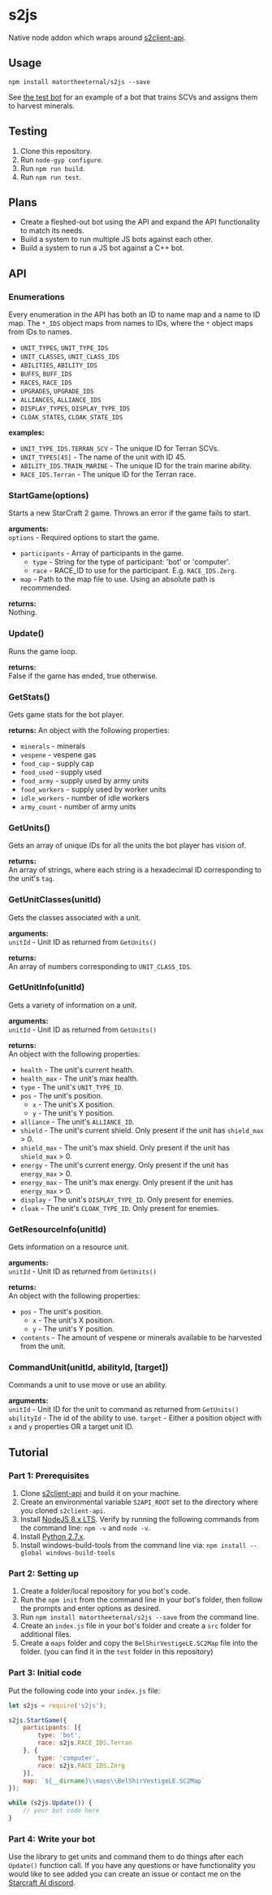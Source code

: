# s2js
Native node addon which wraps around [s2client-api](https://github.com/blizzard/s2client-api).

## Usage
```
npm install matortheeternal/s2js --save
```

See [the test bot](https://github.com/matortheeternal/s2js/blob/master/test/test.js) for an example of a bot that trains SCVs and assigns them to harvest minerals.

## Testing
1. Clone this repository.
2. Run `node-gyp configure`.
3. Run `npm run build`.
4. Run `npm run test`.

## Plans
- Create a fleshed-out bot using the API and expand the API functionality to match its needs.
- Build a system to run multiple JS bots against each other.
- Build a system to run a JS bot against a C++ bot.

## API

### Enumerations
Every enumeration in the API has both an ID to name map and a name to ID map.  The `*_IDS` object maps from names to IDs, where the `*` object maps from IDs to names.

* `UNIT_TYPES`, `UNIT_TYPE_IDS`
* `UNIT_CLASSES`, `UNIT_CLASS_IDS`
* `ABILITIES`, `ABILITY_IDS`
* `BUFFS`, `BUFF_IDS`
* `RACES`, `RACE_IDS`
* `UPGRADES`, `UPGRADE_IDS`
* `ALLIANCES`, `ALLIANCE_IDS`
* `DISPLAY_TYPES`, `DISPLAY_TYPE_IDS`
* `CLOAK_STATES`, `CLOAK_STATE_IDS`

**examples:**  
- `UNIT_TYPE_IDS.TERRAN_SCV` - The unique ID for Terran SCVs.
- `UNIT_TYPES[45]` - The name of the unit with ID 45.
- `ABILITY_IDS.TRAIN_MARINE` - The unique ID for the train marine ability.
- `RACE_IDS.Terran` - The unique ID for the Terran race.

### StartGame(options)
Starts a new StarCraft 2 game.  Throws an error if the game fails to start.

**arguments:**  
`options` - Required options to start the game.
* `participants` - Array of participants in the game.
   * `type` - String for the type of participant: 'bot' or 'computer'.
   * `race` - RACE_ID to use for the participant.  E.g. `RACE_IDS.Zerg`.
* `map` - Path to the map file to use.  Using an absolute path is recommended.

**returns:**  
Nothing.


### Update()
Runs the game loop.

**returns:**  
False if the game has ended, true otherwise. 

### GetStats()
Gets game stats for the bot player.

**returns:**
An object with the following properties:
* `minerals` - minerals
* `vespene` - vespene gas
* `food_cap` - supply cap
* `food_used` - supply used
* `food_army` - supply used by army units
* `food_workers` - supply used by worker units
* `idle_workers` - number of idle workers
* `army_count` - number of army units

### GetUnits()
Gets an array of unique IDs for all the units the bot player has vision of.

**returns:**  
An array of strings, where each string is a hexadecimal ID corresponding to the unit's `tag`.

### GetUnitClasses(unitId)
Gets the classes associated with a unit.

**arguments:**  
`unitId` - Unit ID as returned from `GetUnits()`

**returns:**  
An array of numbers corresponding to `UNIT_CLASS_IDS`.

### GetUnitInfo(unitId)
Gets a variety of information on a unit.

**arguments:**  
`unitId` - Unit ID as returned from `GetUnits()`

**returns:**  
An object with the following properties:
* `health` - The unit's current health.
* `health_max` - The unit's max health.
* `type` - The unit's `UNIT_TYPE_ID`.
* `pos` - The unit's position.
   * `x` - The unit's X position.
   * `y` - The unit's Y position.
* `alliance` - The unit's `ALLIANCE_ID`.
* `shield` - The unit's current shield.  Only present if the unit has `shield_max` > 0.
* `shield_max` - The unit's max shield.  Only present if the unit has `shield_max` > 0.
* `energy` - The unit's current energy.  Only present if the unit has `energy_max` > 0.
* `energy_max` - The unit's max energy.  Only present if the unit has `energy_max` > 0.
* `display` - The unit's `DISPLAY_TYPE_ID`.  Only present for enemies.
* `cloak` - The unit's `CLOAK_TYPE_ID`.  Only present for enemies.

### GetResourceInfo(unitId)
Gets information on a resource unit.

**arguments:**  
`unitId` - Unit ID as returned from `GetUnits()`

**returns:**  
An object with the following properties:
* `pos` - The unit's position.
   * `x` - The unit's X position.
   * `y` - The unit's Y position.
* `contents` - The amount of vespene or minerals available to be harvested from the unit.

### CommandUnit(unitId, abilityId, [target])
Commands a unit to use move or use an ability.

**arguments:**  
`unitId` - Unit ID for the unit to command as returned from `GetUnits()`  
`abilityId` - The id of the ability to use.
`target` - Either a position object with `x` and `y` properties OR a target unit ID.

## Tutorial

### Part 1: Prerequisites
1. Clone [s2client-api](https://github.com/blizzard/s2client-api) and build it on your machine.  
2. Create an environmental variable `S2API_ROOT` set to the directory where you cloned `s2client-api`.
3. Install [NodeJS 8.x LTS](https://nodejs.org/en/).  Verify by running the following commands from the command line: `npm -v` and `node -v`.
4. Install [Python 2.7.x](https://www.python.org/downloads/).
5. Install windows-build-tools from the command line via: `npm install --global windows-build-tools`

### Part 2: Setting up
1. Create a folder/local repository for you bot's code.
2. Run the `npm init` from the command line in your bot's folder, then follow the prompts and enter options as desired.
3. Run `npm install matortheeternal/s2js --save` from the command line.
4. Create an `index.js` file in your bot's folder and create a `src` folder for additional files.
5. Create a `maps` folder and copy the `BelShirVestigeLE.SC2Map` file into the folder.  (you can find it in the `test` folder in this repository)

### Part 3: Initial code
Put the following code into your `index.js` file:
```js
let s2js = require('s2js');

s2js.StartGame({
    participants: [{
        type: 'bot',
        race: s2js.RACE_IDS.Terran
    }, {
        type: 'computer',
        race: s2js.RACE_IDS.Zerg
    }],
    map: `${__dirname}\\maps\\BelShirVestigeLE.SC2Map`
});

while (s2js.Update()) {
    // your bot code here
}
```

### Part 4: Write your bot
Use the library to get units and command them to do things after each `Update()` function call.  If you have any questions or have functionality you would like to see added you can create an issue or contact me on the [Starcraft AI discord](https://discord.gg/BfXDftx).